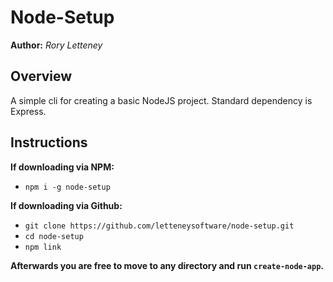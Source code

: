 # Node-Setup

**Author:** _Rory Letteney_

## Overview

A simple cli for creating a basic NodeJS project. Standard dependency is Express.

## Instructions

**If downloading via NPM:**

- `npm i -g node-setup`

**If downloading via Github:**

- `git clone https://github.com/letteneysoftware/node-setup.git`
- `cd node-setup`
- `npm link`

**Afterwards you are free to move to any directory and run `create-node-app`.**
